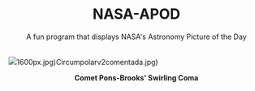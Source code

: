 <div align="center">
  <h1>
    NASA-APOD
  </h1>
</div>
  
<div align="center">
  A fun program that displays NASA's Astronomy Picture of the Day
</div>

<br>

![](https://apod.nasa.gov/apod/image/2403/CometPonsBrook_Vallestad_2564.jpg)1600px.jpg)Circumpolarv2comentada.jpg)

<p align = "center">
  <b>Comet Pons-Brooks' Swirling Coma</b>
</p>
